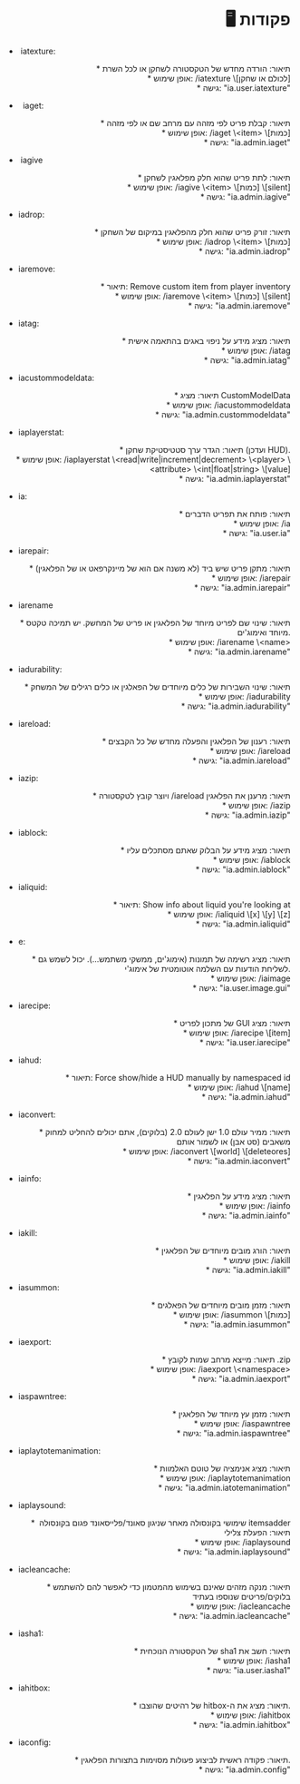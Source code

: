 <p style="text-align:right"><br />
<h1 style="text-align:right">&nbsp;🖥 פקודות</h1>

<ul>
	<li style="text-align:left">&nbsp;iatexture:</li>
</ul>

<p style="text-align:right">&nbsp; * תיאור: הורדה מחדש של הטקסטורה לשחקן או לכל השרת<br />
&nbsp; * אופן שימוש: /iatexture \[לכולם או שחקן]<br />
&nbsp; * גישה: &quot;ia.user.iatexture&quot;</p>

<ul>
	<li style="text-align:left">&nbsp; iaget:</li>
</ul>

<p style="text-align:right">&nbsp; * תיאור: קבלת פריט לפי מזהה עם מרחב שם או לפי מזהה<br />
&nbsp; * אופן שימוש: /iaget \&lt;item&gt; \[כמות]<br />
&nbsp; * גישה: &quot;ia.admin.iaget&quot;</p>

<ul>
	<li style="text-align:left">&nbsp;iagive</li>
</ul>

<p style="text-align:right">&nbsp; * תיאור: לתת פריט שהוא חלק מפלאגין לשחקן<br />
&nbsp; * אופן שימוש: /iagive \&lt;item&gt; \[כמות] \[silent]<br />
&nbsp; * גישה: &quot;ia.admin.iagive&quot;</p>

<ul>
	<li style="text-align:left">iadrop:</li>
</ul>

<p style="text-align:right">&nbsp; * תיאור: זורק פריט שהוא חלק מהפלאגין במיקום של השחקן<br />
&nbsp; * אופן שימוש: /iadrop \&lt;item&gt; \[כמות]<br />
&nbsp; * גישה: &quot;ia.admin.iadrop&quot;</p>

<ul>
	<li style="text-align:left">iaremove:</li>
</ul>

<p style="text-align:right">&nbsp; * תיאור: Remove custom item from player inventory<br />
&nbsp; * אופן שימוש: /iaremove \&lt;item&gt; \[כמות] \[silent]<br />
&nbsp; * גישה: &quot;ia.admin.iaremove&quot;</p>

<ul>
	<li style="text-align:left">iatag:</li>
</ul>

<p style="text-align:right">&nbsp; * תיאור: מציג מידע על ניפוי באגים בהתאמה אישית<br />
&nbsp; * אופן שימוש: /iatag<br />
&nbsp; * גישה: &quot;ia.admin.iatag&quot;</p>

<ul>
	<li style="text-align:left">iacustommodeldata:</li>
</ul>

<p style="text-align:right">&nbsp; * תיאור: מציג CustomModelData<br />
&nbsp; * אופן שימוש: /iacustommodeldata<br />
&nbsp; * גישה: &quot;ia.admin.custommodeldata&quot;</p>

<ul>
	<li style="text-align:left">iaplayerstat:</li>
</ul>

<p style="text-align:right">&nbsp; * תיאור: הגדר ערך סטטיסטיקת שחקן (ועדכן HUD).<br />
&nbsp; * אופן שימוש: /iaplayerstat \&lt;read|write|increment|decrement&gt; \&lt;player&gt; \&lt;attribute&gt; \&lt;int|float|string&gt; \[value]<br />
&nbsp; * גישה: &quot;ia.admin.iaplayerstat&quot;</p>

<ul>
	<li style="text-align:left">ia:</li>
</ul>

<p style="text-align:right">&nbsp; * תיאור: פותח את תפריט הדברים<br />
&nbsp; * אופן שימוש: /ia<br />
&nbsp; * גישה: &quot;ia.user.ia&quot;</p>

<ul>
	<li style="text-align:left">iarepair:</li>
</ul>

<p style="text-align:right">&nbsp; * תיאור: מתקן פריט שיש ביד (לא משנה אם הוא של מיינקרפאט או של הפלאגין)<br />
&nbsp; * אופן שימוש: /iarepair<br />
&nbsp; * גישה: &quot;ia.admin.iarepair&quot;</p>

<ul>
	<li style="text-align:left">iarename</li>
</ul>

<p style="text-align:right">&nbsp; * תיאור: שינוי שם לפריט מיוחד של הפלאגין או פריט של המחשק. יש תמיכה טקטס מיוחד ואימוג&#39;ים.<br />
&nbsp; * אופן שימוש: /iarename \&lt;name&gt;<br />
&nbsp; * גישה: &quot;ia.admin.iarename&quot;</p>

<ul>
	<li style="text-align:left">iadurability:</li>
</ul>

<p style="text-align:right">&nbsp; * תיאור: שינוי השבירות של כלים מיוחדים של הפאלגין או כלים רגילים של המשחק<br />
&nbsp; * אופן שימוש: /iadurability<br />
&nbsp; * גישה: &quot;ia.admin.iadurability&quot;</p>

<ul>
	<li style="text-align:left">iareload:</li>
</ul>

<p style="text-align:right">&nbsp; * תיאור: רענון של הפלאגין והפעלה מחדש של כל הקבצים<br />
&nbsp; * אופן שימוש: /iareload<br />
&nbsp; * גישה: &quot;ia.admin.iareload&quot;</p>

<ul>
	<li style="text-align:left">iazip:</li>
</ul>

<p style="text-align:right">&nbsp; * ויוצר קובץ לטקסטורה /iareload תיאור: מרענן את הפלאגין<br />
&nbsp; * אופן שימוש: /iazip<br />
&nbsp; * גישה: &quot;ia.admin.iazip&quot;</p>

<ul>
	<li style="text-align:left">iablock:</li>
</ul>

<p style="text-align:right">&nbsp; * תיאור: מציג מידע על הבלוק שאתם מסתכלים עליו<br />
&nbsp; * אופן שימוש: /iablock<br />
&nbsp; * גישה: &quot;ia.admin.iablock&quot;</p>

<ul>
	<li style="text-align:left">ialiquid:</li>
</ul>

<p style="text-align:right">&nbsp; * תיאור: Show info about liquid you&#39;re looking at<br />
&nbsp; * אופן שימוש: /ialiquid \[x] \[y] \[z]<br />
&nbsp; * גישה: &quot;ia.admin.ialiquid&quot;</p>

<ul>
	<li style="text-align:left">e:</li>
</ul>

<p style="text-align:right">&nbsp; * תיאור: מציג רשימה של תמונות (אימוג&#39;ים, ממשקי משתמש...). יכול לשמש גם לשליחת הודעות עם השלמה אוטומטית של אימוג&#39;י.<br />
&nbsp; * אופן שימוש: /iaimage<br />
&nbsp; * גישה: &quot;ia.user.image.gui&quot;</p>

<ul>
	<li style="text-align:left">iarecipe:</li>
</ul>

<p style="text-align:right">&nbsp; * של מתכון לפריט GUI תיאור: מציג<br />
&nbsp; * אופן שימוש: /iarecipe \[item]<br />
&nbsp; * גישה: &quot;ia.user.iarecipe&quot;</p>

<ul>
	<li style="text-align:left">iahud:</li>
</ul>

<p style="text-align:right">&nbsp; * תיאור: Force show/hide a HUD manually by namespaced id<br />
&nbsp; * אופן שימוש: /iahud \[name]<br />
&nbsp; * גישה: &quot;ia.admin.iahud&quot;</p>

<ul>
	<li style="text-align:left">iaconvert:</li>
</ul>

<p style="text-align:right">&nbsp; * תיאור: ממיר עולם 1.0 ישן לעולם 2.0 (בלוקים), אתם יכולים להחליט למחוק משאבים (סט אבן) או לשמור אותם<br />
&nbsp; * אופן שימוש: /iaconvert \[world] \[deleteores]<br />
&nbsp; * גישה: &quot;ia.admin.iaconvert&quot;</p>

<ul>
	<li style="text-align:left">iainfo:</li>
</ul>

<p style="text-align:right">&nbsp; * תיאור: מציג מידע על הפלאגין<br />
&nbsp; * אופן שימוש: /iainfo<br />
&nbsp; * גישה: &quot;ia.admin.iainfo&quot;</p>

<ul>
	<li style="text-align:left">iakill:</li>
</ul>

<p style="text-align:right">&nbsp; * תיאור: הורג מובים מיוחדים של הפלאגין<br />
&nbsp; * אופן שימוש: /iakill<br />
&nbsp; * גישה: &quot;ia.admin.iakill&quot;</p>

<ul>
	<li style="text-align:left">iasummon:</li>
</ul>

<p style="text-align:right">&nbsp; * תיאור: מזמן מובים מיוחדים של הפאלגים<br />
&nbsp; * אופן שימוש: /iasummon \[כמות]<br />
&nbsp; * גישה: &quot;ia.admin.iasummon&quot;</p>

<ul>
	<li style="text-align:left">iaexport:</li>
</ul>

<p style="text-align:right">&nbsp; * תיאור: מייצא מרחב שמות לקובץ .zip<br />
&nbsp; * אופן שימוש: /iaexport \&lt;namespace&gt;<br />
&nbsp; * גישה: &quot;ia.admin.iaexport&quot;</p>

<ul>
	<li style="text-align:left">iaspawntree:</li>
</ul>

<p style="text-align:right">&nbsp; * תיאור: מזמן עץ מיוחד של הפלאגין<br />
&nbsp; * אופן שימוש: /iaspawntree<br />
&nbsp; * גישה: &quot;ia.admin.iaspawntree&quot;</p>

<ul>
	<li style="text-align:left">iaplaytotemanimation:</li>
</ul>


<p style="text-align:right">&nbsp; * תיאור: מציג אנימציה של טוטם האלמוות<br />
&nbsp; * אופן שימוש: /iaplaytotemanimation<br />
&nbsp; * גישה: &quot;ia.admin.iatotemanimation&quot;</p>


<ul>
	<li style="text-align:left">iaplaysound:</li>
</ul>

<p style="text-align:right">&nbsp; * &nbsp;שימושי בקונסולה מאחר שניגון סאונד/פלייסאונד פגום בקונסולה itemsadder תיאור: הפעלת צלילי<br />
&nbsp; * אופן שימוש: /iaplaysound<br />
&nbsp; * גישה: &quot;ia.admin.iaplaysound&quot;</p>

<ul>
	<li style="text-align:left">iacleancache:</li>
</ul>

<p style="text-align:right">&nbsp; * תיאור: מנקה מזהים שאינם בשימוש מהמטמון כדי לאפשר להם להשתמש בלוקים/פריטים שנוספו בעתיד<br />
&nbsp; * אופן שימוש: /iacleancache<br />
&nbsp; * גישה: &quot;ia.admin.iacleancache&quot;</p>

<ul>
	<li style="text-align:left">iasha1:</li>
</ul>

<p style="text-align:right">&nbsp; * של הטקסטורה הנוכחית sha1 תיאור: חשב את<br />
&nbsp; * אופן שימוש: /iasha1<br />
&nbsp; * גישה: &quot;ia.user.iasha1&quot;</p>

<ul>
	<li style="text-align:left">iahitbox:</li>
</ul>

<p style="text-align:right">&nbsp; * של רהיטים שהוצבו hitbox-תיאור: מציג את ה.<br />
&nbsp; * אופן שימוש: /iahitbox<br />
&nbsp; * גישה: &quot;ia.admin.iahitbox&quot;</p>

<ul>
	<li style="text-align:left">iaconfig:</li>
</ul>

<p style="text-align:right">&nbsp; * תיאור: פקודה ראשית לביצוע פעולות מסוימות בתצורות הפלאגין.<br />
&nbsp; * גישה: &quot;ia.admin.config&quot;<br />
&nbsp;</p>

<p>&nbsp;</p>
